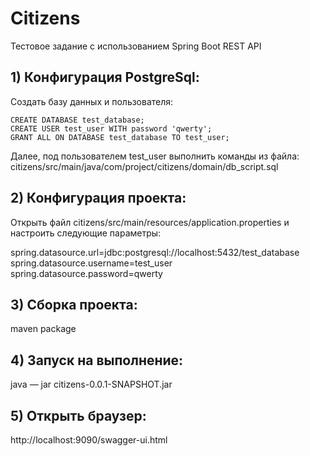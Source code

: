 # Сitizens

Тестовое задание с использованием Spring Boot REST API

## 1) Конфигурация PostgreSql:

Создать базу данных и пользователя:
```
CREATE DATABASE test_database;
CREATE USER test_user WITH password 'qwerty';
GRANT ALL ON DATABASE test_database TO test_user;
```
Далее, под пользователем test_user выполнить команды из файла: 
citizens/src/main/java/com/project/citizens/domain/db_script.sql

## 2) Конфигурация проекта:

Открыть файл citizens/src/main/resources/application.properties и настроить следующие параметры:

spring.datasource.url=jdbc:postgresql://localhost:5432/test_database
spring.datasource.username=test_user
spring.datasource.password=qwerty

## 3) Сборка проекта:

maven package

## 4) Запуск на выполнение:

java — jar citizens-0.0.1-SNAPSHOT.jar

## 5) Открыть браузер:

http://localhost:9090/swagger-ui.html
